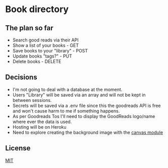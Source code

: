# Book directory
## The plan so far
- Search good reads via their API
- Show a list of your books - GET
- Save books to your "library" - POST
- Update books "tags?" - PUT
- Delete books - DELETE

## Decisions
- I'm not going to deal with a database at the moment.
- Users "Library" will be saved via an array and will not be kept in between sessions.
- Secrets will be saved via a .env file since this the goodreads API is free and won't cause harm to me if something happens.
- As per Goodreads Tos I'll need to display the GoodReads logo/name where ever the data is used.
- Hosting will be on Heroku
- Need to explore creating the background image with the [canvas module](https://flaviocopes.com/canvas-node-generate-image/)

## License
[MIT](https://choosealicense.com/licenses/mit/)